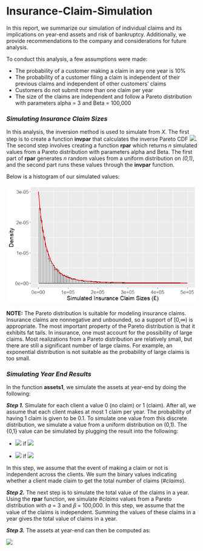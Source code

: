 # Insurance-Claim-Simulation

In this report, we summarize our simulation of individual claims and its implications on year-end assets and risk of bankruptcy. Additionally, we provide recommendations to the company and considerations for future analysis.

To conduct this analysis, a few assumptions were made:
*   The probability of a customer making a claim in any one year is 10% 
*   The probability of a customer filing a claim is independent of their previous claims and independent of other customers’ claims 
*   Customers do not submit more than one claim per year 
*   The size of the claims are independent and follow a Pareto distribution with parameters alpha = 3 and Beta = 100,000

### *Simulating Insurance Claim Sizes*

In this analysis, the inversion method is used to simulate from *X*. The first step is to create a function **invpar** that calculates the inverse Pareto CDF <img src="https://render.githubusercontent.com/render/math?math=F^{-1}(u)">. The second step involves creating a function **rpar** which returns *n* simulated values from a Pareto distribution with parameters alpha and Beta. The first part of **rpar** generates *n* random values from a uniform distribution on *(0,1)*, and the second part runs these values through the **invpar** function. 

Below is a histogram of our simulated values:

![](/images/simulated-insurance-claims.png)

**NOTE:** The Pareto distribution is suitable for modeling insurance claims. Insurance claims are nonnegative and unbounded, so a support of [0,∞) is appropriate. The most important property of the Pareto distribution is that it exhibits fat tails. In insurance, one must account for the possibility of large claims. Most realizations from a Pareto distribution are relatively small, but there are still a significant number of large claims. For example, an exponential distribution is not suitable as the probability of large claims is too small. 

### *Simulating Year End Results*

In the function **assets1**, we simulate the assets at year-end by doing the following:

***Step 1.*** Simulate for each client a value 0 (no claim) or 1 (claim). After all, we assume that each client makes at most 1 claim per year. The probability of having 1 claim is given to be 0.1. To simulate one value from this discrete distribution, we simulate a value from a uniform distribution on (0,1). The {0,1} value can be simulated by plugging the result into the following:

*   <img src="https://render.githubusercontent.com/render/math?math=g(u) = 1"> if <img src="https://render.githubusercontent.com/render/math?math=u \leq 0.1">

*   <img src="https://render.githubusercontent.com/render/math?math=g(u) = 0"> if <img src="https://render.githubusercontent.com/render/math?math=u \gt 0.1">

In this step, we assume that the event of making a claim or not is independent across the clients. We sum the binary values indicating whether a client made claim to get the total number of claims (*#claims*).

***Step 2.*** The next step is to simulate the total value of the claims in a year. Using the **rpar** function, we simulate *#claims* values from a Pareto distribution with 𝛼 = 3 and 𝛽 = 100,000. In this step, we assume that the value of the claims is independent. Summing the values of these claims in a year gives the total value of claims in a year.

***Step 3.*** The assets at year-end can then be computed as:

<img src="https://render.githubusercontent.com/render/math?math=assets_1 = assets_0 %2B NC">
